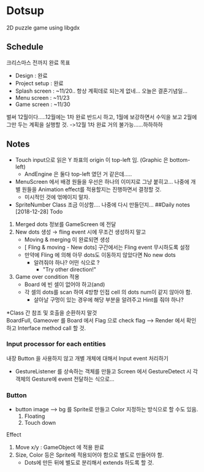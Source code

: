 # Dotsup
2D puzzle game using libgdx

## Schedule
크리스마스 전까지 완료 목표 
* Design : 완료
* Project setup : 완료
* Splash screen : ~11/20.. 항상 계획데로 되는게 없네... 오늘은 결혼기념일...
* Menu screen : ~11/23
* Game screen : ~11/30

벌써 12월이다.....12월에는 1차 완료 반드시 하고, 1월에 보강하면서 수익을 보고 2월에 그만 두는 계획을 실행할 것.
->12월 1차 완료 거의 불가능......하하하하

## Notes
* Touch input으로 읽은 Y 좌표의 origin 이 top-left 임. (Graphic 은 bottom-left)
    * AndEngine 은 둘다 top-left 였던 거 같은데.....
* MenuScreen 에서 배경 원들을 우선은 하나의 이미지로 그냥 붙히고... 나중에 개별 원들을 Animation effect를 적용할지는 진행하면서 결정할 것.
    * 미시적인 것에 얶메이지 말자.        
* SpriteNumber Class 조금 이상함.... 나중에 다시 만들던지...
##Daily notes
[2018-12-28]
Todo
1. Merged dots 정보를 GameScreen 에 전달
2. New dots 생성 → fling event 시에 무조건 생성하지 말고 
    * Moving & merging 이 완료되면 생성
    * [ Fling & moving - New dots] 구간에서는 Fling event 무시하도록 설정
    * 만약에 Fling 에 의해 아무 dots도 이동하지 않았다면 No new dots 
        * 알려줘야 하나? 어떤 식으로 ?
            * "Try other direction!"
3. Game over condition 적용
    * Board 에 빈 셀이 없어야 하고(and)
    * 각 셀의 dots를 scan 하여 4방향 인접 cell 의 dots num이 같지 않아야 함.
        * 살아날 구멍이 있는 경우에 해당 부분을 알려주고 Hint를 줘야 하나?

*Class 간 참조 및 호출을 순환하지 말것       
BoardFull, Gameover 를 Board 에서 Flag 으로 check flag --> Render 에서 확인하고 Interface method call 할 것. 
        

### Input processor for each entities
내장 Button 을 사용하지 않고 개별 개체에 대해서 Input event 처리하기
* GestureListener 를 상속하는 객체를 만들고 Screen 에서 GestureDetect 시 각 객체의 Gesture에 event 전달하는 식으로...

### Button
* button image --> bg 를 Sprite로 만들고 Color 지정하는 방식으로 할 수도 있음.
    1. Floating
    2. Touch down


Effect
1. Move x/y : GameObject 에 적용 완료
2. Size, Color 등은 Sprite에 적용되어야 함으로 별도로 만들어야 함.
    * Dots에 만든 뒤에 별도로 분리해서 extends 하도록 할 것.
    
   
    

